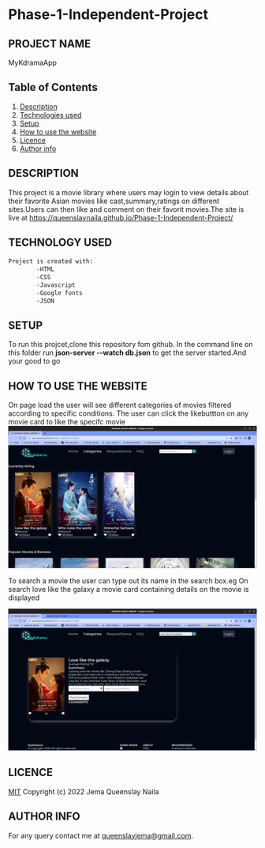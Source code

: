 # Phase-1-Independent-Project

## PROJECT NAME

MyKdramaApp

## Table of Contents

1. [Description](#description)
2. [Technologies used](#technology-used)
3. [Setup](#setup)
4. [How to use the website](#how-to-use-the-website)
5. [Licence](#licence)
6. [Author info](#author-info)

## DESCRIPTION

This project is a movie library where users may login to view details about their favorite Asian movies like cast,summary,ratings on different sites.Users can then like and comment on their favorit movies.The site is live at https://queenslaynaila.github.io/Phase-1-Independent-Project/

## TECHNOLOGY USED

    Project is created with:
            -HTML
            -CSS
            -Javascript
            -Google fonts
            -JSON

## SETUP

To run this projcet,clone this repository fom github. In the command line on this folder run **json-server --watch db.json** to get the server started.And your good to go

## HOW TO USE THE WEBSITE

On page load the user will see different categories of movies filtered according to specific conditions.
The user can click the likebuttton on any movie card to like the specifc movie
<img src="./images/Screenshot from 2022-09-02 23-09-39.png">

To search a movie the user can type out its name in the search box.eg On search love like the galaxy a movie card containing details on the movie is displayed

<img src="./images/searchmovie.png">

## LICENCE

[MIT](LICENCE)
Copyright (c) 2022 Jema Queenslay Naila

## AUTHOR INFO

For any query contact me at queenslayjema@gmail.com.
